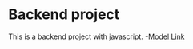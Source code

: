 # Backend project
This is a backend project with javascript.
-[Model Link](https://app.eraser.io/workspace/YtPqZ1VogxGy1jzIDkzj?origin=share)